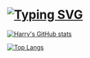 # [![Typing SVG](https://readme-typing-svg.demolab.com?font=Fira+Code&size=40&duration=2000&color=fe428e&pause=1500&repeat=false&random=false&width=1050&height=75&lines=Hi!+I'm+Harry+👋)](https://git.io/typing-svg)


[![Harry's GitHub stats](https://github-readme-stats-hsseymour.vercel.app/api?username=hsseymour&rank_icon=github&show_icons=true&theme=radical&show=prs_merged,prs_merged_percentage&hide=stars,contribs)](https://github.com/hsseymour/github-readme-stats)

[![Top Langs](https://github-readme-stats-hsseymour.vercel.app/api/top-langs/?username=hsseymour&theme=radical)](https://github.com/hsseymour/github-readme-stats)

<!--
**hsseymour/hsseymour** is a ✨ _special_ ✨ repository because its `README.md` (this file) appears on your GitHub profile.

Here are some ideas to get you started:

- 🔭 I’m currently working on ...
- 🌱 I’m currently learning ...
- 👯 I’m looking to collaborate on ...
- 🤔 I’m looking for help with ...
- 💬 Ask me about ...
- 📫 How to reach me: ...
- 😄 Pronouns: ...
- ⚡ Fun fact: ...
-->
